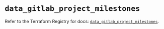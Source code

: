 # `data_gitlab_project_milestones`

Refer to the Terraform Registry for docs: [`data_gitlab_project_milestones`](https://registry.terraform.io/providers/gitlabhq/gitlab/17.1.0/docs/data-sources/project_milestones).
